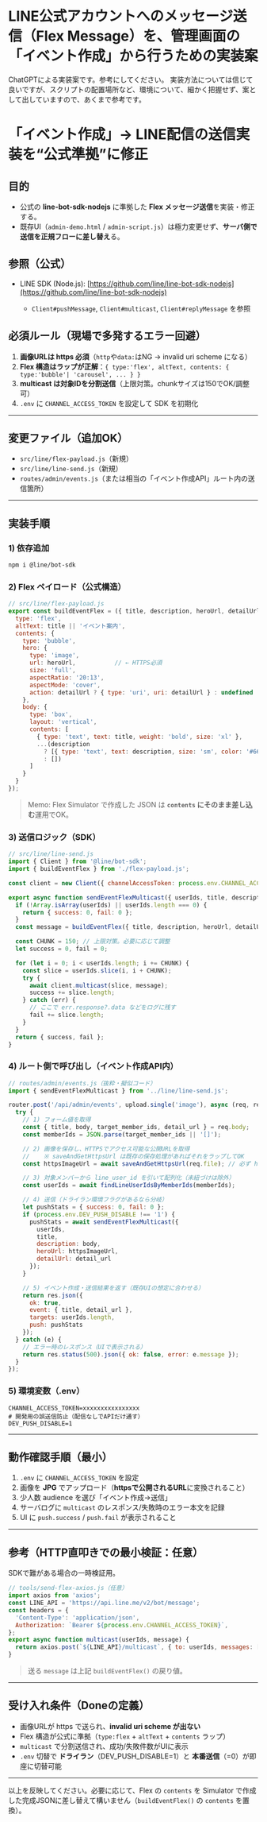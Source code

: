 # LINE公式アカウントへのメッセージ送信（Flex Message）を、管理画面の「イベント作成」から行うための実装案

ChatGPTによる実装案です。参考にしてください。
実装方法については信じて良いですが、スクリプトの配置場所など、環境について、細かく把握せず、案として出していますので、あくまで参考です。

# 「イベント作成」→ LINE配信の送信実装を“公式準拠”に修正

## 目的

* 公式の **line-bot-sdk-nodejs** に準拠した **Flex メッセージ送信**を実装・修正する。
* 既存UI（`admin-demo.html` / `admin-script.js`）は極力変更せず、**サーバ側で送信を正規フローに差し替え**る。

## 参照（公式）

* LINE SDK (Node.js): [https://github.com/line/line-bot-sdk-nodejs](https://github.com/line/line-bot-sdk-nodejs)

  * `Client#pushMessage`, `Client#multicast`, `Client#replyMessage` を参照

## 必須ルール（現場で多発するエラー回避）

1. **画像URLは https 必須**（`http`や`data:`はNG → invalid uri scheme になる）
2. **Flex 構造はラップが正解**：`{ type:'flex', altText, contents: { type:'bubble'| 'carousel', ... } }`
3. **multicast は対象IDを分割送信**（上限対策。chunkサイズは150でOK/調整可）
4. `.env` に `CHANNEL_ACCESS_TOKEN` を設定して SDK を初期化

---

## 変更ファイル（追加OK）

* `src/line/flex-payload.js`（新規）
* `src/line/line-send.js`（新規）
* `routes/admin/events.js`（または相当の「イベント作成API」ルート内の送信箇所）

---

## 実装手順

### 1) 依存追加

```bash
npm i @line/bot-sdk
```

### 2) Flex ペイロード（公式構造）

```js
// src/line/flex-payload.js
export const buildEventFlex = ({ title, description, heroUrl, detailUrl }) => ({
  type: 'flex',
  altText: title || 'イベント案内',
  contents: {
    type: 'bubble',
    hero: {
      type: 'image',
      url: heroUrl,           // ← HTTPS必須
      size: 'full',
      aspectRatio: '20:13',
      aspectMode: 'cover',
      action: detailUrl ? { type: 'uri', uri: detailUrl } : undefined
    },
    body: {
      type: 'box',
      layout: 'vertical',
      contents: [
        { type: 'text', text: title, weight: 'bold', size: 'xl' },
        ...(description
          ? [{ type: 'text', text: description, size: 'sm', color: '#666666', wrap: true }]
          : [])
      ]
    }
  }
});
```

> Memo: Flex Simulator で作成した JSON は **`contents` にそのまま差し込む**運用でOK。

### 3) 送信ロジック（SDK）

```js
// src/line/line-send.js
import { Client } from '@line/bot-sdk';
import { buildEventFlex } from './flex-payload.js';

const client = new Client({ channelAccessToken: process.env.CHANNEL_ACCESS_TOKEN });

export async function sendEventFlexMulticast({ userIds, title, description, heroUrl, detailUrl }) {
  if (!Array.isArray(userIds) || userIds.length === 0) {
    return { success: 0, fail: 0 };
  }
  const message = buildEventFlex({ title, description, heroUrl, detailUrl });

  const CHUNK = 150; // 上限対策。必要に応じて調整
  let success = 0, fail = 0;

  for (let i = 0; i < userIds.length; i += CHUNK) {
    const slice = userIds.slice(i, i + CHUNK);
    try {
      await client.multicast(slice, message);
      success += slice.length;
    } catch (err) {
      // ここで err.response?.data などをログに残す
      fail += slice.length;
    }
  }
  return { success, fail };
}
```

### 4) ルート側で呼び出し（イベント作成API内）

```js
// routes/admin/events.js（抜粋・擬似コード）
import { sendEventFlexMulticast } from '../line/line-send.js';

router.post('/api/admin/events', upload.single('image'), async (req, res) => {
  try {
    // 1) フォーム値を取得
    const { title, body, target_member_ids, detail_url } = req.body;
    const memberIds = JSON.parse(target_member_ids || '[]');

    // 2) 画像を保存し、HTTPSでアクセス可能な公開URLを取得
    //    ※ saveAndGetHttpsUrl は既存の保存処理があればそれをラップしてOK
    const httpsImageUrl = await saveAndGetHttpsUrl(req.file); // 必ず https を返す

    // 3) 対象メンバーから line_user_id を引いて配列化（未紐づけは除外）
    const userIds = await findLineUserIdsByMemberIds(memberIds);

    // 4) 送信（ドライラン環境フラグがあるなら分岐）
    let pushStats = { success: 0, fail: 0 };
    if (process.env.DEV_PUSH_DISABLE !== '1') {
      pushStats = await sendEventFlexMulticast({
        userIds,
        title,
        description: body,
        heroUrl: httpsImageUrl,
        detailUrl: detail_url
      });
    }

    // 5) イベント作成・送信結果を返す（既存UIの想定に合わせる）
    return res.json({
      ok: true,
      event: { title, detail_url },
      targets: userIds.length,
      push: pushStats
    });
  } catch (e) {
    // エラー時のレスポンス（UIで表示される）
    return res.status(500).json({ ok: false, error: e.message });
  }
});
```

### 5) 環境変数（.env）

```env
CHANNEL_ACCESS_TOKEN=xxxxxxxxxxxxxxxx
# 開発用の誤送信防止（配信なしでAPIだけ通す）
DEV_PUSH_DISABLE=1
```

---

## 動作確認手順（最小）

1. `.env` に `CHANNEL_ACCESS_TOKEN` を設定
2. 画像を **JPG** でアップロード（**httpsで公開されるURL**に変換されること）
3. 少人数 audience を選び「イベント作成→送信」
4. サーバログに `multicast` のレスポンス/失敗時のエラー本文を記録
5. UI に `push.success` / `push.fail` が表示されること

---

## 参考（HTTP直叩きでの最小検証：任意）

SDKで難がある場合の一時検証用。

```js
// tools/send-flex-axios.js（任意）
import axios from 'axios';
const LINE_API = 'https://api.line.me/v2/bot/message';
const headers = {
  'Content-Type': 'application/json',
  Authorization: `Bearer ${process.env.CHANNEL_ACCESS_TOKEN}`,
};
export async function multicast(userIds, message) {
  return axios.post(`${LINE_API}/multicast`, { to: userIds, messages: [message] }, { headers });
}
```

> 送る `message` は上記 `buildEventFlex()` の戻り値。

---

## 受け入れ条件（Doneの定義）

* 画像URLが https で送られ、**invalid uri scheme が出ない**
* Flex 構造が公式に準拠（`type:flex` + `altText` + `contents` ラップ）
* `multicast` で分割送信され、成功/失敗件数がUIに表示
* `.env` 切替で **ドライラン**（DEV\_PUSH\_DISABLE=1）と **本番送信**（=0）が即座に切替可能

---

以上を反映してください。必要に応じて、Flex の `contents` を Simulator で作成した完成JSONに差し替えて構いません（`buildEventFlex()` の `contents` を置換）。
